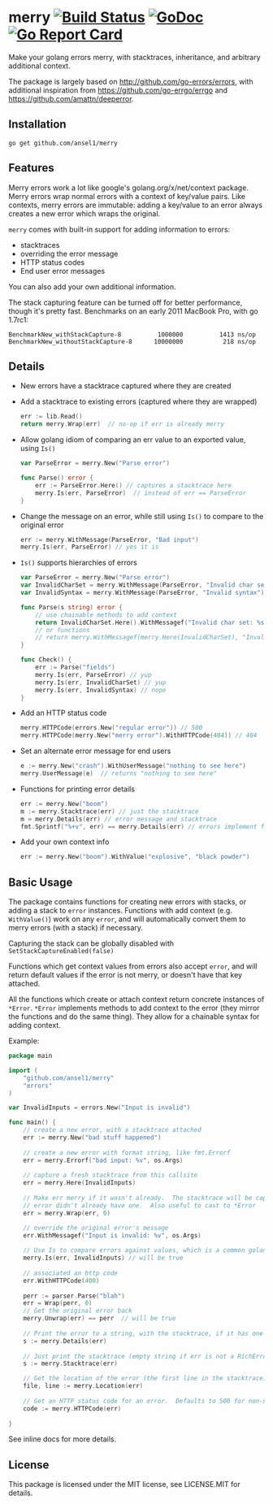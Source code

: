 merry [![Build Status](https://travis-ci.org/ansel1/merry.svg?branch=master)](https://travis-ci.org/ansel1/merry) [![GoDoc](https://godoc.org/github.com/ansel1/merry?status.png)](https://godoc.org/github.com/ansel1/merry) [![Go Report Card](https://goreportcard.com/badge/github.com/ansel1/merry)](https://goreportcard.com/report/github.com/ansel1/merry)
=====

Make your golang errors merry, with stacktraces, inheritance, and arbitrary additional context.
            
The package is largely based on http://github.com/go-errors/errors, with additional
inspiration from https://github.com/go-errgo/errgo and https://github.com/amattn/deeperror.

Installation
------------

    go get github.com/ansel1/merry
    
Features
--------

Merry errors work a lot like google's golang.org/x/net/context package.
Merry errors wrap normal errors with a context of key/value pairs.
Like contexts, merry errors are immutable: adding a key/value to an error
always creates a new error which wraps the original.  

`merry` comes with built-in support for adding information to errors:

* stacktraces
* overriding the error message
* HTTP status codes
* End user error messages
 
You can also add your own additional information.

The stack capturing feature can be turned off for better performance, though it's pretty fast.  Benchmarks
on an early 2011 MacBook Pro, with go 1.7rc1:

    BenchmarkNew_withStackCapture-8      	 1000000	      1413 ns/op
    BenchmarkNew_withoutStackCapture-8   	10000000	       218 ns/op

Details
-------

* New errors have a stacktrace captured where they are created
* Add a stacktrace to existing errors (captured where they are wrapped)

    ```go
    err := lib.Read()
    return merry.Wrap(err)  // no-op if err is already merry
    ```
        
* Allow golang idiom of comparing an err value to an exported value, using `Is()`

    ```go
    var ParseError = merry.New("Parse error")
    
    func Parse() error {
        err := ParseError.Here() // captures a stacktrace here
        merry.Is(err, ParseError)  // instead of err == ParseError
    }
    ```
        
* Change the message on an error, while still using `Is()` to compare to the original error

    ```go
    err := merry.WithMessage(ParseError, "Bad input")
    merry.Is(err, ParseError) // yes it is
    ```
        
* `Is()` supports hierarchies of errors

    ```go
    var ParseError = merry.New("Parse error")
    var InvalidCharSet = merry.WithMessage(ParseError, "Invalid char set")
    var InvalidSyntax = merry.WithMessage(ParseError, "Invalid syntax")
    
    func Parse(s string) error {
        // use chainable methods to add context
        return InvalidCharSet.Here().WithMessagef("Invalid char set: %s", "UTF-8")
        // or functions
        // return merry.WithMessagef(merry.Here(InvalidCharSet), "Invalid char set: %s", "UTF-8")
    }
    
    func Check() {
        err := Parse("fields")
        merry.Is(err, ParseError) // yup
        merry.Is(err, InvalidCharSet) // yup
        merry.Is(err, InvalidSyntax) // nope
    }
    ```
        
* Add an HTTP status code

    ```go
    merry.HTTPCode(errors.New("regular error")) // 500
    merry.HTTPCode(merry.New("merry error").WithHTTPCode(404)) // 404
    ```

* Set an alternate error message for end users
 
    ```go
    e := merry.New("crash").WithUserMessage("nothing to see here")
    merry.UserMessage(e)  // returns "nothing to see here"
    ```
        
* Functions for printing error details
 
    ```go
    err := merry.New("boom")
    m := merry.Stacktrace(err) // just the stacktrace
    m = merry.Details(err) // error message and stacktrace
    fmt.Sprintf("%+v", err) == merry.Details(err) // errors implement fmt.Formatter
    ```
   
* Add your own context info

    ```go
    err := merry.New("boom").WithValue("explosive", "black powder")
    ```
    
Basic Usage
-----------

The package contains functions for creating new errors with stacks, or adding a stack to `error` 
instances.  Functions with add context (e.g. `WithValue()`) work on any `error`, and will 
automatically convert them to merry errors (with a stack) if necessary.

Capturing the stack can be globally disabled with `SetStackCaptureEnabled(false)`

Functions which get context values from errors also accept `error`, and will return default
values if the error is not merry, or doesn't have that key attached.

All the functions which create or attach context return concrete instances of `*Error`.  `*Error`
implements methods to add context to the error (they mirror the functions and do
the same thing).  They allow for a chainable syntax for adding context.

Example:

```go
package main

import (
    "github.com/ansel1/merry"
    "errors"
)

var InvalidInputs = errors.New("Input is invalid")

func main() {
    // create a new error, with a stacktrace attached
    err := merry.New("bad stuff happened")
    
    // create a new error with format string, like fmt.Errorf
    err = merry.Errorf("bad input: %v", os.Args)
    
    // capture a fresh stacktrace from this callsite
    err = merry.Here(InvalidInputs)
    
    // Make err merry if it wasn't already.  The stacktrace will be captured here if the
    // error didn't already have one.  Also useful to cast to *Error 
    err = merry.Wrap(err, 0)

    // override the original error's message
    err.WithMessagef("Input is invalid: %v", os.Args)
    
    // Use Is to compare errors against values, which is a common golang idiom
    merry.Is(err, InvalidInputs) // will be true
    
    // associated an http code
    err.WithHTTPCode(400)
    
    perr := parser.Parse("blah")
    err = Wrap(perr, 0)
    // Get the original error back
    merry.Unwrap(err) == perr  // will be true
    
    // Print the error to a string, with the stacktrace, if it has one
    s := merry.Details(err)
    
    // Just print the stacktrace (empty string if err is not a RichError)
    s := merry.Stacktrace(err)

    // Get the location of the error (the first line in the stacktrace)
    file, line := merry.Location(err)
    
    // Get an HTTP status code for an error.  Defaults to 500 for non-nil errors, and 200 if err is nil.
    code := merry.HTTPCode(err)
    
}
```
    
See inline docs for more details.

License
-------

This package is licensed under the MIT license, see LICENSE.MIT for details.
